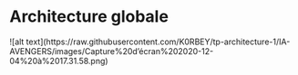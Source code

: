 <h1>Architecture globale</h1>
![alt text](https://raw.githubusercontent.com/K0RBEY/tp-architecture-1/IA-AVENGERS/images/Capture%20d’écran%202020-12-04%20à%2017.31.58.png)
